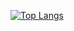 [![Top Langs](https://github-readme-stats.vercel.app/api/top-langs/?username=ecemisildar)](https://github.com/ecemisildar/github-readme-stats)



